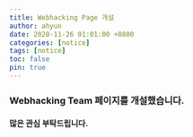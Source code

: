 ```yaml
---
title: Webhacking Page 개설
author: ahyun
date: 2020-11-26 01:01:00 +0800
categories: [notice]
tags: [notice]
toc: false
pin: true
---
```


### Webhacking Team 페이지를 개설했습니다.

#### 많은 관심 부탁드립니다.